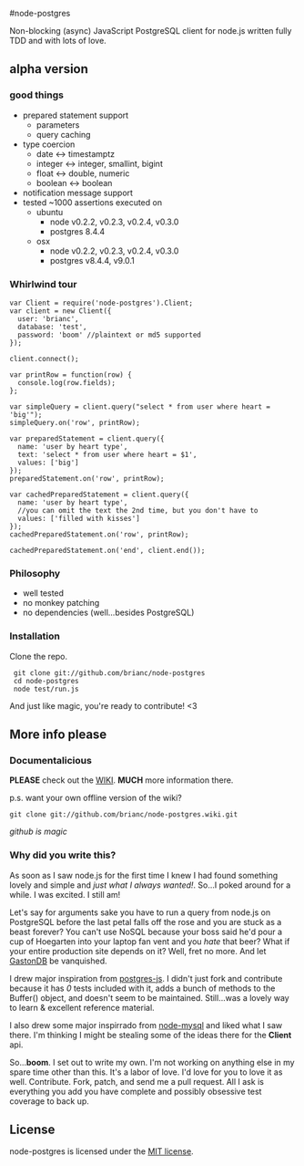 #node-postgres

Non-blocking (async) JavaScript PostgreSQL client for node.js written
fully TDD and with lots of love.

## alpha version

### good things

- prepared statement support
  - parameters
  - query caching
- type coercion
  - date <-> timestamptz
  - integer <-> integer, smallint, bigint
  - float <-> double, numeric
  - boolean <-> boolean
- notification message support
- tested 
  ~1000 assertions executed on
    - ubuntu
      - node v0.2.2, v0.2.3, v0.2.4, v0.3.0
      - postgres 8.4.4
    - osx
      - node v0.2.2, v0.2.3, v0.2.4, v0.3.0
      - postgres v8.4.4, v9.0.1

### Whirlwind tour

    var Client = require('node-postgres').Client;
    var client = new Client({
      user: 'brianc',
      database: 'test',
      password: 'boom' //plaintext or md5 supported
    });

    client.connect();

    var printRow = function(row) {
      console.log(row.fields);
    };

    var simpleQuery = client.query("select * from user where heart = 'big'");
    simpleQuery.on('row', printRow);

    var preparedStatement = client.query({
      name: 'user by heart type',
      text: 'select * from user where heart = $1',
      values: ['big']
    });
    preparedStatement.on('row', printRow);

    var cachedPreparedStatement = client.query({
      name: 'user by heart type',
      //you can omit the text the 2nd time, but you don't have to
      values: ['filled with kisses']
    });
    cachedPreparedStatement.on('row', printRow);

    cachedPreparedStatement.on('end', client.end());

### Philosophy

* well tested
* no monkey patching
* no dependencies (well...besides PostgreSQL)

### Installation

Clone the repo.  

     git clone git://github.com/brianc/node-postgres
     cd node-postgres
     node test/run.js

And just like magic, you're ready to contribute! <3

## More info please

### Documentalicious

__PLEASE__ check out the [WIKI](node-postgres/wiki).  __MUCH__ more information there.

p.s. want your own offline version of the wiki?

    git clone git://github.com/brianc/node-postgres.wiki.git

_github is magic_

### Why did you write this?

As soon as I saw node.js for the first time I knew I had found
something lovely and simple and _just what I always wanted!_.  So...I
poked around for a while.  I was excited.  I still am!

Let's say for arguments sake you have to run a query from node.js on PostgreSQL before the
last petal falls off the rose and you are stuck as a beast forever?
You can't use NoSQL because your boss said he'd pour a cup of
Hoegarten into your laptop fan vent and you _hate_ that beer?
What if your entire production site depends on it?  Well, fret no
more.  And let [GastonDB](http://www.snipetts.com/ashley/mymusicals/disney/beauty-an-beast/images/gaston.gif) be vanquished.

I drew major inspiration from
[postgres-js](http://github.com/creationix/postgres-js).  I didn't
just fork and contribute because it has
_0_ tests included with it, adds a bunch of methods to the Buffer()
object, and doesn't seem to be maintained.  Still...was a lovely way
to learn & excellent reference material.

I also drew some major inspirrado from
[node-mysql](http://github.com/felixge/node-mysql) and liked what I
saw there.  I'm thinking I might be stealing some of the ideas there
for the __Client__ api.

So...__boom__. I set out to write my own.  I'm not working on anything
else in my spare time other than this.  It's a labor of love.  I'd
love for you to love it as well.  Contribute.  Fork, patch, and send
me a pull request.  All I ask is everything you add you have complete
and possibly obsessive test coverage to back up.  

## License

node-postgres is licensed under the [MIT license](node-postgres/blob/master/License).
